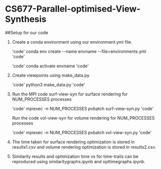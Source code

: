 # CS677-Parallel-optimised-View-Synthesis

##Setup for our code

1. Create a conda environment using our environment.yml file.

   'code' conda env create --name envname --file=environments.yml 'code'

   'code' conda activate envname 'code'

2. Create viewpoints using make_data.py

   'code' python3 make_data.py 'code'

4. Run the MPI code surf-view-syn for surface rendering for NUM_PROCESSES processes

    'code' mpiexec -n NUM_PROCESSES pvbatch surf-view-syn.py 'code'

   Run the code vol-view-syn for volume rendering for NUM_PROCESSES processes

    'code' mpiexec -n NUM_PROCESSES pvbatch vol-view-syn.py 'code'

5. The time taken for surface rendering optimization is stored in results1.csv and volume rendering optimization is stored in results2.csv.
   
6. Similarity results and optimization time vs for time-trails can be reproduced using similaritygraphs.ipynb and opttimegraphs.ipynb.
